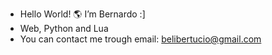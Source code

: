 - Hello World! 🌎 I’m Bernardo :]
- Web, Python and Lua
- You can contact me trough email: belibertucio@gmail.com
<!---
belibertucio/belibertucio is a ✨ special ✨ repository because its `README.md` (this file) appears on your GitHub profile.
You can click the Preview link to take a look at your changes.
--->
